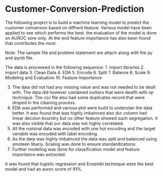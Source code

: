# Customer-Conversion-Prediction

The following project is to build a machine learning model to predict the customer conversion based on diffrent feature. Various model have been applied to see which performs the best. the evaluation of the model is done on AUROC sore only. At the end feature importance has also been found that contributes the most.

Note: The sample file and problem statement are attach along with the py and ipynb file.

The data is proceesed in the following sequence:
            1. import libraries
            2. import data
            3. Clean Data
            4. EDA
            5. Encode
            6. Split
            7. Balance
            8. Scale
            9. Modeling and Evaluation
            10. Feature Importance
            
3. The data did not had any missing value and was not needed to be dealt with. The data did however contained outliers that were dealth with iqr technique. The csv file also had some duplicates record that were droped in the cleaning process.
4. EDA was performed and various plot were build to understan the data better. It was found that was highly imbalnced also dur column had linear decsion boundry but no other feature showed such segregation. It was also visible that our data was not highly correlated.
5. All the nominal data was encoded with one hot encoding and the target variable was encoded with label encoding.
6. As the data was highly imbalnced the data was split and balanced using smoteen libariy. Scaling was done to ensure standardizations.
7. Further modeling was done for classification model and feature importance was extracted.

It was found that logistic regression and Ensembl technique were the best model and had an auroc score of 91%. 
